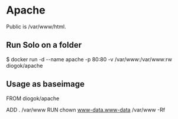 # Apache

Public is /var/www/html.

## Run Solo on a folder


  $ docker run -d --name apache -p 80:80 -v /var/www:/var/www:rw diogok/apache


## Usage as baseimage

  FROM diogok/apache

  ADD . /var/www
  RUN chown www-data.www-data /var/www -Rf


